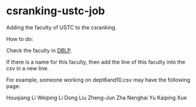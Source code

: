 # csranking-ustc-job
Adding the faculty of USTC to the csranking.

How to do:

Check the faculty in [DBLP](http://dblp.uni-trier.de/search/).

If there is a name for this faculty, then add the line of this faculty into the csv in a new line.

For example, someone working on dept6and10.csv may have the following page:

Houqiang Li
Weiping Li
Dong Liu
Zheng-Jun Zha
Nenghai Yu
Kaiping Xue
